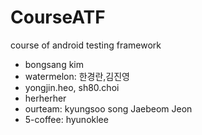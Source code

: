 ﻿CourseATF
=========

course of android testing framework

* bongsang kim
* watermelon: 한경란,김진영
* yongjin.heo, sh80.choi
* herherher
* ourteam: kyungsoo song Jaebeom Jeon
* 5-coffee: hyunoklee

